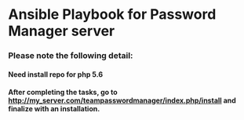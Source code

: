 # Ansible Playbook for Password Manager server

### Please note the following detail:
#### Need install repo for php 5.6
#### After completing the tasks, go to http://my_server.com/teampasswordmanager/index.php/install and finalize with an installation.
